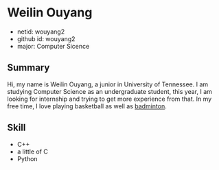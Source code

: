 # Weilin Ouyang 
- netid: wouyang2 
- github id: wouyang2 
- major: Computer Sicence 

## Summary

Hi, my name is Weilin Ouyang, a junior in University of Tennessee. I am studying Computer Science as an undergraduate student, this year, I am looking for internship and trying to get more experience from that. In my free time, I love playing basketball as well as [badminton](https://en.wikipedia.org/wiki/Badminton). 

## Skill
- C++
- a little of C
- Python 
